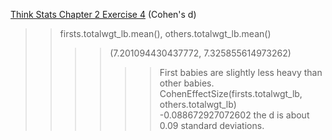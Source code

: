 [Think Stats Chapter 2 Exercise 4](http://greenteapress.com/thinkstats2/html/thinkstats2003.html#toc24) (Cohen's d)

>> firsts.totalwgt_lb.mean(), others.totalwgt_lb.mean()
>>>> (7.201094430437772, 7.325855614973262)
>>>>>> First babies are slightly less heavy than other babies.
>> CohenEffectSize(firsts.totalwgt_lb, others.totalwgt_lb)
>>>> -0.088672927072602
>>>>>> the d is about 0.09 standard deviations.
